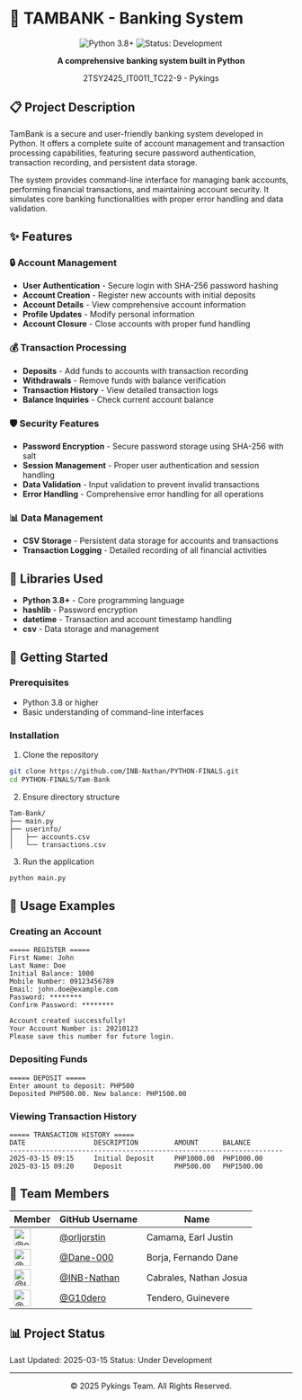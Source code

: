 # 🏦 TAMBANK - Banking System

<div align="center">
  <img src="https://img.shields.io/badge/Python-3.8+-blue.svg" alt="Python 3.8+"/>
  <img src="https://img.shields.io/badge/Status-Development-yellow.svg" alt="Status: Development"/>
</div>

<div align="center">
  <p><strong>A comprehensive banking system built in Python</strong></p>
  <p>2TSY2425_IT0011_TC22-9 - Pykings</p>
</div>

## 📋 Project Description

TamBank is a secure and user-friendly banking system developed in Python. It offers a complete suite of account management and transaction processing capabilities, featuring secure password authentication, transaction recording, and persistent data storage.

The system provides command-line interface for managing bank accounts, performing financial transactions, and maintaining account security. It simulates core banking functionalities with proper error handling and data validation.

## ✨ Features

### 🔒 Account Management
- **User Authentication** - Secure login with SHA-256 password hashing
- **Account Creation** - Register new accounts with initial deposits
- **Account Details** - View comprehensive account information
- **Profile Updates** - Modify personal information
- **Account Closure** - Close accounts with proper fund handling

### 💰 Transaction Processing
- **Deposits** - Add funds to accounts with transaction recording
- **Withdrawals** - Remove funds with balance verification
- **Transaction History** - View detailed transaction logs
- **Balance Inquiries** - Check current account balance

### 🛡️ Security Features
- **Password Encryption** - Secure password storage using SHA-256 with salt
- **Session Management** - Proper user authentication and session handling
- **Data Validation** - Input validation to prevent invalid transactions
- **Error Handling** - Comprehensive error handling for all operations

### 📊 Data Management
- **CSV Storage** - Persistent data storage for accounts and transactions
- **Transaction Logging** - Detailed recording of all financial activities

## 🔧 Libraries Used

- **Python 3.8+** - Core programming language
- **hashlib** - Password encryption
- **datetime** - Transaction and account timestamp handling
- **csv** - Data storage and management

## 🚀 Getting Started

### Prerequisites
- Python 3.8 or higher
- Basic understanding of command-line interfaces

### Installation

1. Clone the repository
```bash
git clone https://github.com/INB-Nathan/PYTHON-FINALS.git
cd PYTHON-FINALS/Tam-Bank
```

2. Ensure directory structure
```
Tam-Bank/
├── main.py
├── userinfo/
│   ├── accounts.csv
│   └── transactions.csv
```

3. Run the application
```bash
python main.py
```

## 📱 Usage Examples

### Creating an Account
```
===== REGISTER =====
First Name: John
Last Name: Doe
Initial Balance: 1000
Mobile Number: 09123456789
Email: john.doe@example.com
Password: ********
Confirm Password: ********

Account created successfully!
Your Account Number is: 20210123
Please save this number for future login.
```

### Depositing Funds
```
===== DEPOSIT =====
Enter amount to deposit: PHP500
Deposited PHP500.00. New balance: PHP1500.00
```

### Viewing Transaction History
```
===== TRANSACTION HISTORY =====
DATE                 DESCRIPTION         AMOUNT      BALANCE    
--------------------------------------------------------------------
2025-03-15 09:15     Initial Deposit     PHP1000.00  PHP1000.00 
2025-03-15 09:20     Deposit             PHP500.00   PHP1500.00 
```

## 👥 Team Members

| Member | GitHub Username | Name |
|--------|----------------|------|
| <img src="https://github.com/orljorstin.png" width="30" height="30" alt="@orljorstin"/> | [@orljorstin](https://github.com/orljorstin) | Camama, Earl Justin |
| <img src="https://github.com/Dane-000.png" width="30" height="30" alt="@Dane-000"/> | [@Dane-000](https://github.com/Dane-000) | Borja, Fernando Dane |
| <img src="https://github.com/INB-Nathan.png" width="30" height="30" alt="@INB-Nathan"/> | [@INB-Nathan](https://github.com/INB-Nathan) | Cabrales, Nathan Josua |
| <img src="https://github.com/G10dero.png" width="30" height="30" alt="@G10dero"/> | [@G10dero](https://github.com/G10dero) | Tendero, Guinevere |


## 📊 Project Status

Last Updated: 2025-03-15
Status: Under Development

---

<div align="center">
  <p>© 2025 Pykings Team. All Rights Reserved.</p>
</div>
